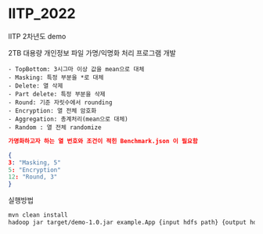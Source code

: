 # IITP_2022
IITP 2차년도 demo

2TB 대용량 개인정보 파일 가명/익명화 처리 프로그램 개발

```
- TopBottom: 3시그마 이상 값을 mean으로 대체
- Masking: 특정 부분을 *로 대체
- Delete: 열 삭제
- Part delete: 특정 부분을 삭제
- Round: 기준 자릿수에서 rounding
- Encryption: 열 전체 암호화
- Aggregation: 총계처리(mean으로 대체)
- Random : 열 전체 randomize 
```

```json
가명화하고자 하는 열 번호와 조건이 적힌 Benchmark.json 이 필요함

{
3: "Masking, 5"
5: "Encryption"
12: "Round, 3"
}

```

실행방법
```bash
mvn clean install
hadoop jar target/demo-1.0.jar example.App {input hdfs path} {output hdfs path} columns.json 
```
